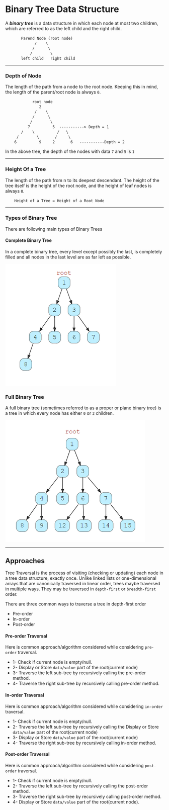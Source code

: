 # Binary Tree Data Structure

A **_binary tree_** is a data structure in which each node at most two
children, which are referred to as the left child and the right child.
```
       Parend Node (root node)
             /    \
            /      \
           /        \
       left child   right child
```
<hr>

### Depth of Node

The length of the path from a node to the root node. Keeping this in mind,
the length of the parent/root node is always `0`.
```
            root node
               2
             /    \
            /      \
           /        \
          7          5  -----------> Depth = 1
       /    \          /   \
     /        \       /     \
    6          9     2       6   -----------Depth = 2
```
In the above tree, the depth of the nodes with data `7` and `5` is `1`

<hr>

### Height Of a Tree
The length of the path from n to its deepest descendant. The height of the 
tree itself is the height of the root node, and the height of leaf nodes is 
always `0`.
```
    Height of a Tree = Height of a Root Node
```

<hr>

### Types of Binary Tree
There are following main types of Binary Trees

#### Complete Binary Tree
In a complete binary tree, every level except possibly the last, is completely filled and all nodes in the last level 
are as far left as possible.

![Complete Binary Tree](imgs/complete_bt.PNG)

### Full Binary Tree

A full binary tree (sometimes referred to as a proper or plane binary tree) is a tree in which every node has either 
`0` or `2` children.

![Complete Binary Tree](imgs/full_bt.PNG)

<hr>

## Approaches
Tree Traversal is the process of visiting (checking or updating) each node in a tree data structure, exactly once. 
Unlike linked lists or one-dimensional arrays that are canonically traversed in linear order, 
trees maybe traversed in multiple ways. They may be traversed in `depth-first` or `breadth-first` 
order.

There are three common ways to traverse a tree in depth-first order

- Pre-order
- In-order
- Post-order

#### Pre-order Traversal

Here is common approach/algorithm considered while considering `pre-order` traversal.

- 1- Check if current node is empty/null.
- 2- Display or Store `data/value` part of the root(current node)
- 3- Traverse the left sub-tree by recursively calling the pre-order method.
- 4- Traverse the right sub-tree by recursively calling pre-order method.

#### In-order Traversal

Here is common approach/algorithm considered while considering `in-order` traversal.

- 1- Check if current node is empty/null.
- 2- Traverse the left sub-tree by recursively calling the Display or Store `data/value` part of the root(current node)
- 3- Display or Store `data/value` part of the root(current node)
- 4- Traverse the right sub-tree by recursively calling in-order method.

#### Post-order Traversal

Here is common approach/algorithm considered while considering `post-order` traversal.

- 1- Check if current node is empty/null.
- 2- Traverse the left sub-tree by recursively calling the post-order method.
- 3- Traverse the right sub-tree by recursively calling post-order method.
- 4- Display or Store `data/value` part of the root(current node).

